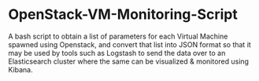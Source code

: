 # OpenStack-VM-Monitoring-Script
A bash script to obtain a list of parameters for each Virtual Machine spawned using Openstack, and convert that list into JSON format so that it may be used by tools such as Logstash to send the data over to an Elasticsearch cluster where the same can be visualized &amp; monitored using Kibana.
